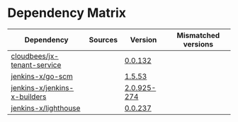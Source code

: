 # Dependency Matrix

Dependency | Sources | Version | Mismatched versions
---------- | ------- | ------- | -------------------
[cloudbees/jx-tenant-service](https://github.com/cloudbees/jx-tenant-service) |  | [0.0.132](https://github.com/cloudbees/jx-tenant-service/releases/tag/v0.0.132) | 
[jenkins-x/go-scm](https://github.com/jenkins-x/go-scm) |  | [1.5.53]() | 
[jenkins-x/jenkins-x-builders](https://github.com/jenkins-x/jenkins-x-builders) |  | [2.0.925-274]() | 
[jenkins-x/lighthouse](https://github.com/jenkins-x/lighthouse) |  | [0.0.237]() | 
